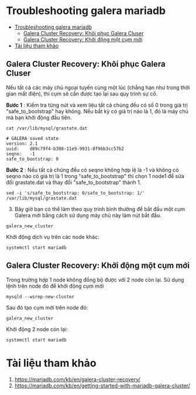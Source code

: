 # Troubleshooting galera mariadb

- [Troubleshooting galera mariadb](#troubleshooting-galera-mariadb)
  - [Galera Cluster Recovery: Khôi phục Galera Cluser](#galera-cluster-recovery-khôi-phục-galera-cluser)
  - [Galera Cluster Recovery: Khởi động một cụm mới](#galera-cluster-recovery-khởi-động-một-cụm-mới)
- [Tài liệu tham khảo](#tài-liệu-tham-khảo)


## Galera Cluster Recovery: Khôi phục Galera Cluser

Nếu tất cả các máy chủ ngoại tuyến cùng một lúc (chẳng hạn như trong thời gian mất điện), thì cụm sẽ cần được tạo lại sau quy trình sự cố.

**Bước 1** : Kiểm tra từng nút và xem liệu tất cả chúng đều có số 0 trong giá trị "safe_to_bootstrap" hay không. Nếu bất kỳ có giá trị nào là 1, đó là máy chủ mà bạn khởi động đầu tiên.

```
cat /var/lib/mysql/grastate.dat
```

```
# GALERA saved state
version: 2.1
uuid:    d89c79f4-b308-11e9-9931-8f96b3cc57b2
seqno:   -1
safe_to_bootstrap: 0
```

**Bước 2** : Nếu tất cả chúng đều có seqno không hợp lệ là -1 và không có seqno nào có giá trị là 1 trong "safe_to_bootstrap" thì chọn 1 node1 để sửa đổi grastate.dat và thay đổi "safe_to_bootstrap" thành 1.
```
sed -i 's/safe_to_bootstrap: 0/safe_to_bootstrap: 1/' /var/lib/mysql/grastate.dat
```
3. Bây giờ bạn có thể làm theo quy trình bình thường để bắt đầu một cụm Galera mới bằng cách sử dụng máy chủ này làm nút bắt đầu.
```
galera_new_cluster
```
Khởi động dịch vụ trên các node khác:
```
systemctl start mariadb
```
## Galera Cluster Recovery: Khởi động một cụm mới

Trong trường hợp 1 node không đồng bộ được với 2 node còn lại. Sử dụng lệnh trên node đó để khởi động cụm mới


```
mysqld --wsrep-new-cluster
```
Sau đó tạo cụm mới trên node đó:
```
galera_new_cluster
```
Khởi động 2 node còn lại:
```
systemctl start mariadb
```

# Tài liệu tham khảo

1. https://mariadb.com/kb/en/galera-cluster-recovery/
2. https://mariadb.com/kb/en/getting-started-with-mariadb-galera-cluster/